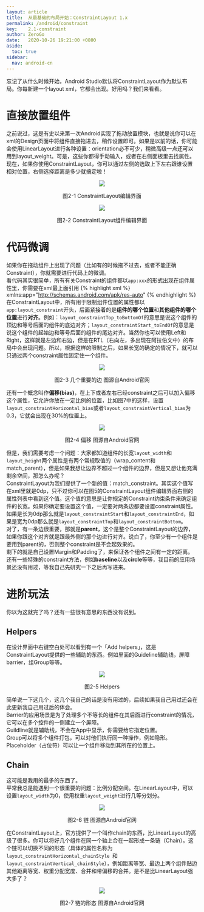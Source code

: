 ```yaml
---
layout: article
title:  从最基础的布局开始：ConstraintLayout 1.x
permalink: /android/constraint
key:    2.1-constraint
author: ZeroGo
date:   2020-10-26 19:21:00 +0800
aside:
  toc: true
sidebar:
  nav: android-cn
---
```


忘记了从什么时候开始，Android Studio默认将ConstraintLayout作为默认布局。你每新建一个layout xml，它都会出现。好用吗？我们来看看。
# 直接放置组件
之前说过，这是有史以来第一次Android实现了拖动放置模块，也就是说你可以在xml的Design页面中将组件直接拖进去，稍作设置即可。如果是以前的话，你可能会使用LinearLayout进行各种设置：orientation必不可少，稍微高级一点还可以用到layout_weight。可是，这些你都得手动输入，或者在右侧面板里去找属性。  
现在，如果你使用ConstraintLayout，你可以通过左侧的选取上下左右跟谁设置相对位置，右侧选择距离是多少就搞定啦！

<p align="center"><img src="../assets/articles_imgs/android/2-1.webp"></p>

<div align="center">图2-1 ConstraintLayout编辑界面</div>

<p align="center"><img src="../assets/articles_imgs/android/2-2.webp"></p>

<div align="center">图2-2 ConstraintLayout组件编辑界面</div>

# 代码微调
如果你在拖动组件上出现了问题（比如有的时候拖不过去，或者不能正确Constraint），你就需要进行代码上的微调。  
看代码其实很简单，所有有关Constraint的组件都以``app:xxx``的形式出现在组件属性里，你需要在xml最上面引用 
{% highlight xml %}
xmlns:app="http://schemas.android.com/apk/res-auto"
{% endhighlight %}
在ConstraintLayout中，所有用于限制组件位置的属性都以``app:layout_constraint``开头，后面紧接着的是**组件的哪个位置**和**其他组件的哪个位置**进行**对齐**。例如：``layout_constraintTop_toBottomOf``的意思是说这个组件的顶边和等号后面的组件的底边对齐；``layout_constraintStart_toEndOf``的意思是说这个组件的起始边和等号后面的组件的尾边对齐。当然你也可以使用Left和Right，这样就是左边和右边，但是在RTL（右向左，多出现在阿拉伯文中）的布局中会出现问题。所以，根据这样的限制之后，如果长宽的确定的情况下，就可以只通过两个constraint属性固定住一个组件。

<p align="center"><img src="../assets/articles_imgs/android/2-3.webp"></p>

<div align="center">图2-3 几个重要的边 图源自Android官网</div>

还有一个概念叫作**偏移(bias)**，在上下或者左右已经constraint之后可以加入偏移这个属性，它允许你放在一定比例的位置，比如图7中的这样，设置``layout_constraintHorizontal_bias``或者``layout_constraintVertical_bias``为0.3，它就会出现在30%的位置上。


<p align="center"><img src="../assets/articles_imgs/android/2-4.webp"></p>

<div align="center">图2-4 偏移 图源自Android官网</div>

但是，我们需要考虑一个问题：大家都知道组件的长宽``layout_width``和``layout_height``两个属性是有两个常规取值的（wrap_content和match_parent），但是如果我想让边界不超过一个组件的边界，但是又想让他充满剩余空间，那怎么办呢？  
ConstraintLayout为我们提供了一个新的值：match_constraint。其实这个值写在xml里就是0dp，只不过你可以在图5的ConstraintLayout组件编辑界面右侧的属性列表中看到这个值。这个值的意思是让你规定的Constraint约束条件来确定组件的长宽。如果你确定要设置这个值，一定要对两条边都要设置constraint属性。如果是长为0dp那么就是``layout_constraintStart``和``layout_constraintEnd``，如果是宽为0dp那么就是``layout_constraintTop``和``layout_constraintBottom``。  
对了，有一条边很重要，那就是**parent**，这个是整个ConstraintLayout的边界，如果你跟这个对齐就是跟最外侧的那个边进行对齐。说白了，你至少有一个组件是要用到parent的，否则整个constraint是不会起效果的。  
剩下的就是自己设置Margin和Padding了，来保证各个组件之间有一定的距离。  
还有一些特殊的constraint方法，例如**baseline**以及**circle**等等，我目前的应用场景还没有用过，等我自己先研究一下之后再写进来。
# 进阶玩法
你以为这就完了吗？还有一些很有意思的东西没有说到。
## Helpers
在设计界面中右键空白处可以看到有一个「Add helpers」，这是ConstraintLayout提供的一些辅助的东西。例如里面的Guideline辅助线，屏障barrier，组Group等等。

<p align="center"><img src="../assets/articles_imgs/android/2-5.webp"></p>

<div align="center">图2-5 Helpers</div>

简单说一下这几个，这几个我自己的话是没有用过的，后续如果我自己用过还会在此更新我自己用过后的体会。  
Barrier的应用场景是为了处理多个不等长的组件在其后面进行constraint的情况，它可以在多个控件的一侧建立一个屏障。  
Guildline就是辅助线，不会在App中显示，你需要给它指定位置。  
Group可以将多个组件打包，可以对他们执行同一种操作，例如隐形。  
Placeholder（占位符）可以让一个组件移动到其所在的位置上。
## Chain
这可能是我用的最多的东西了。  
平常我总是能遇到一个很重要的问题：比例分配空间。在LinearLayout中，可以设置``layout_width``为0，使用权重``layout_weight``进行几等分划分。

<p align="center"><img src="../assets/articles_imgs/android/2-6.webp"></p>

<div align="center">图2-6 链 图源自Android官网</div>

在ConstraintLayout上，官方提供了一个叫作chain的东西，比LinearLayout的高级了很多。你可以将好几个组件在同一个轴上合在一起形成一条链（Chain）。这个链可以切换不同的形态（具体的属性名称为``layout_constraintHorizontal_chainStyle ``和``layout_constraintVertical_chainStyle``），例如距离等宽、最边上两个组件贴边其他距离等宽、权重分配宽度、合并和带偏移的合并。是不是比LinearLayout强大多了？

<p align="center"><img src="../assets/articles_imgs/android/2-7.webp"></p>

<div align="center">图2-7 链的形态 图源自Android官网</div>
